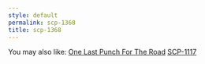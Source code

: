 ```yaml
---
style: default
permalink: scp-1368
title: scp-1368
---
```

You may also like:
[One Last Punch For The Road](http://scp-wiki.net/one-last-punch-for-the-road)
[SCP-1117](http://scp-wiki.net/scp-1117)